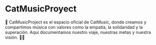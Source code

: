 # CatMusicProyect
🚀 CatMusicProject es el espacio oficial de CatMusic, donde creamos y compartimos música con valores como la empatía, la solidaridad y la superación. Aquí documentamos nuestro viaje, nuestras metas y nuestra visión. 🌟🎤
